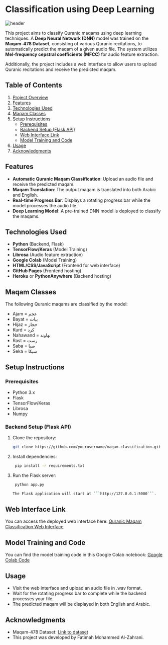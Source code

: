 #   Classification using Deep Learning
   ![header](https://capsule-render.vercel.app/api?type=waving&color=F79EC9&height=300&section=header&text=Quranic%20Maqam%20Classification%20usting%DL&descAlignY=51&descAlign=62)


This project aims to classify Quranic maqams using deep learning techniques. A **Deep Neural Network (DNN)** model was trained on the **Maqam-478 Dataset**, consisting of various Quranic recitations, to automatically predict the maqam of a given audio file. The system utilizes **Mel-frequency cepstral coefficients (MFCC)** for audio feature extraction.

Additionally, the project includes a web interface to allow users to upload Quranic recitations and receive the predicted maqam.


## Table of Contents
1. [Project Overview](#project-overview)
2. [Features](#features)
3. [Technologies Used](#technologies-used)
4. [Maqam Classes](#maqam-classes)
5. [Setup Instructions](#setup-instructions)
   - [Prerequisites](#prerequisites)
   - [Backend Setup (Flask API)](#backend-setup-flask-api)
   - [Web Interface Link](#web-interface-link)
   - [Model Training and Code](#model-training-and-code)
6. [Usage](#usage)
7. [Acknowledgments](#acknowledgments)
   

## Features
- **Automatic Quranic Maqam Classification**: Upload an audio file and receive the predicted maqam.
- **Maqam Translation**: The output maqam is translated into both Arabic and English.
- **Real-time Progress Bar**: Displays a rotating progress bar while the model processes the audio file.
- **Deep Learning Model**: A pre-trained DNN model is deployed to classify the maqams.
  
## Technologies Used
- **Python** (Backend, Flask)
- **TensorFlow/Keras** (Model Training)
- **Librosa** (Audio feature extraction)
- **Google Colab** (Model Training)
- **HTML/CSS/JavaScript** (Frontend for web interface)
- **GitHub Pages** (Frontend hosting)
- **Heroku** or **PythonAnywhere** (Backend hosting)

## Maqam Classes
The following Quranic maqams are classified by the model:

- Ajam = عجم
- Bayat = بيات
- Hijaz = حجاز
- Kurd = كرد
- Nahawand = نهاوند
- Rast = رست
- Saba = صبا
- Seka = سيكا

## Setup Instructions

### Prerequisites
- Python 3.x
- Flask
- TensorFlow/Keras
- Librosa
- Numpy

### Backend Setup (Flask API)
1. Clone the repository:

   ```bash
   git clone https://github.com/yourusername/maqam-classification.git

2. Install dependencies:
   ```bash
    pip install -r requirements.txt

3. Run the Flask server:
   ```bash
    python app.py

   The Flask application will start at ```http://127.0.0.1:5000```.

## Web Interface Link
You can access the deployed web interface here:
[Quranic Maqam Classification Web Interface](https://quranic-maqam-classification.onrender.com)

## Model Training and Code
You can find the model training code in this Google Colab notebook:
[Google Colab Code](https://colab.research.google.com/drive/1NzNl2Nadqwb653mWr_uySZKQ2Jn2l2fT?usp=sharing)

## Usage
- Visit the web interface and upload an audio file in .wav format.
- Wait for the rotating progress bar to complete while the backend processes your file.
- The predicted maqam will be displayed in both English and Arabic.

## Acknowledgments
- Maqam-478 Dataset: [Link to dataset](https://figshare.com/articles/dataset/Maqam478_Qur_anic_Recitations_in_8_different_Maqams/13489359?file=26372272)
- This project was developed by Fatimah Mohammed Al-Zahrani.
